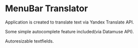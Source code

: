 # MenuBar Translator

Application is created to translate text via Yandex Translate API.

Some simple autocomplete feature included(via Datamuse API).

Autoresizable textfields.
